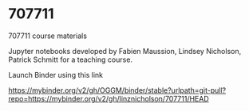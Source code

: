 # 707711
707711 course materials

Jupyter notebooks developed by Fabien Maussion, Lindsey Nicholson, Patrick Schmitt for a teaching course.

Launch Binder using this link

https://mybinder.org/v2/gh/OGGM/binder/stable?urlpath=git-pull?repo=https://mybinder.org/v2/gh/linznicholson/707711/HEAD
